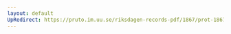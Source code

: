 ```yaml
---
layout: default
UpRedirect: https://pruto.im.uu.se/riksdagen-records-pdf/1867/prot-1867--ak--125/prot-1867--ak--125_000.pdf
---
```

